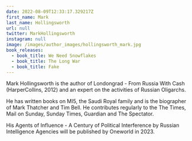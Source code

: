 ```yaml
---
date: 2022-08-09T12:33:17.329217Z
first_name: Mark
last_name: Hollingsworth
url: null
twitter: MarkHollingsworth
instagram: null
image: /images/author_images/hollingsworth_mark.jpg
book_releases:
  - book_title: We Need Snowflakes
  - book_title: The Long War
  - book_title: Fake
---
```

Mark Hollingsworth is the author of Londongrad - From Russia With Cash (HarperCollins, 2012) and an expert on the activities of Russian Oligarchs.

He has written books on MI5, the Saudi Royal family and is the biographer of Mark Thatcher and Tim Bell. He contributes regularly to the The Times, Mail on Sunday, Sunday Times, Guardian and The Spectator.

His Agents of Influence - A Century of Political Interference by Russian Intelligence Agencies will be published by Oneworld in 2023.